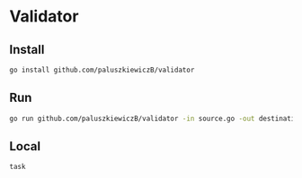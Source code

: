 # Validator


## Install

```bash
go install github.com/paluszkiewiczB/validator
```

## Run

```bash
go run github.com/paluszkiewiczB/validator -in source.go -out destination.go -outpkg=mypackage
```

## Local

```bash
task 
```